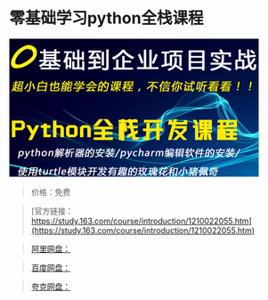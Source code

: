 # 零基础学习python全栈课程

![img](../../../assets/study163/free/398c2905a0514f9a97bd5eea009f6b25.png)

> 价格：免费

> [官方链接：https://study.163.com/course/introduction/1210022055.htm](https://study.163.com/course/introduction/1210022055.htm)

> [阿里网盘：]()

> [百度网盘：]()

> [夸克网盘：]()
